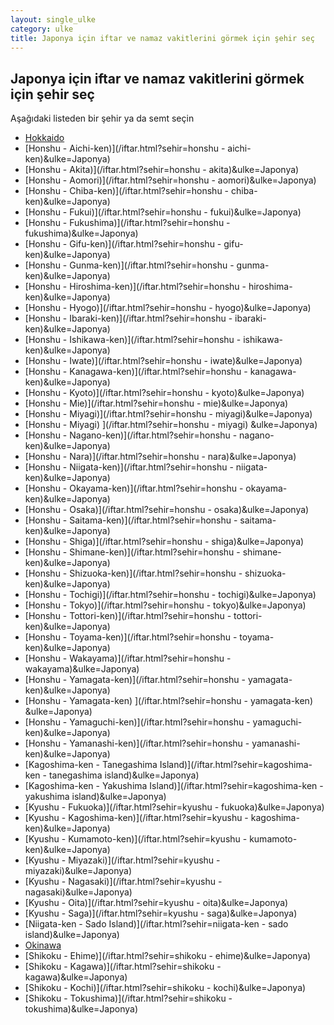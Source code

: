 ```yaml
---
layout: single_ulke
category: ulke
title: Japonya için iftar ve namaz vakitlerini görmek için şehir seç
---
```



## Japonya için iftar ve namaz vakitlerini görmek için şehir seç

Aşağıdaki listeden bir şehir ya da semt seçin


* [Hokkaido](/iftar.html?sehir=hokkaido&ulke=Japonya)
* [Honshu - Aichi-ken)](/iftar.html?sehir=honshu - aichi-ken)&ulke=Japonya)
* [Honshu - Akita)](/iftar.html?sehir=honshu - akita)&ulke=Japonya)
* [Honshu - Aomori)](/iftar.html?sehir=honshu - aomori)&ulke=Japonya)
* [Honshu - Chiba-ken)](/iftar.html?sehir=honshu - chiba-ken)&ulke=Japonya)
* [Honshu - Fukui)](/iftar.html?sehir=honshu - fukui)&ulke=Japonya)
* [Honshu - Fukushima)](/iftar.html?sehir=honshu - fukushima)&ulke=Japonya)
* [Honshu - Gifu-ken)](/iftar.html?sehir=honshu - gifu-ken)&ulke=Japonya)
* [Honshu - Gunma-ken)](/iftar.html?sehir=honshu - gunma-ken)&ulke=Japonya)
* [Honshu - Hiroshima-ken)](/iftar.html?sehir=honshu - hiroshima-ken)&ulke=Japonya)
* [Honshu - Hyogo)](/iftar.html?sehir=honshu - hyogo)&ulke=Japonya)
* [Honshu - Ibaraki-ken)](/iftar.html?sehir=honshu - ibaraki-ken)&ulke=Japonya)
* [Honshu - Ishikawa-ken)](/iftar.html?sehir=honshu - ishikawa-ken)&ulke=Japonya)
* [Honshu - Iwate)](/iftar.html?sehir=honshu - iwate)&ulke=Japonya)
* [Honshu - Kanagawa-ken)](/iftar.html?sehir=honshu - kanagawa-ken)&ulke=Japonya)
* [Honshu - Kyoto)](/iftar.html?sehir=honshu - kyoto)&ulke=Japonya)
* [Honshu - Mie)](/iftar.html?sehir=honshu - mie)&ulke=Japonya)
* [Honshu - Miyagi)](/iftar.html?sehir=honshu - miyagi)&ulke=Japonya)
* [Honshu - Miyagi) ](/iftar.html?sehir=honshu - miyagi) &ulke=Japonya)
* [Honshu - Nagano-ken)](/iftar.html?sehir=honshu - nagano-ken)&ulke=Japonya)
* [Honshu - Nara)](/iftar.html?sehir=honshu - nara)&ulke=Japonya)
* [Honshu - Niigata-ken)](/iftar.html?sehir=honshu - niigata-ken)&ulke=Japonya)
* [Honshu - Okayama-ken)](/iftar.html?sehir=honshu - okayama-ken)&ulke=Japonya)
* [Honshu - Osaka)](/iftar.html?sehir=honshu - osaka)&ulke=Japonya)
* [Honshu - Saitama-ken)](/iftar.html?sehir=honshu - saitama-ken)&ulke=Japonya)
* [Honshu - Shiga)](/iftar.html?sehir=honshu - shiga)&ulke=Japonya)
* [Honshu - Shimane-ken)](/iftar.html?sehir=honshu - shimane-ken)&ulke=Japonya)
* [Honshu - Shizuoka-ken)](/iftar.html?sehir=honshu - shizuoka-ken)&ulke=Japonya)
* [Honshu - Tochigi)](/iftar.html?sehir=honshu - tochigi)&ulke=Japonya)
* [Honshu - Tokyo)](/iftar.html?sehir=honshu - tokyo)&ulke=Japonya)
* [Honshu - Tottori-ken)](/iftar.html?sehir=honshu - tottori-ken)&ulke=Japonya)
* [Honshu - Toyama-ken)](/iftar.html?sehir=honshu - toyama-ken)&ulke=Japonya)
* [Honshu - Wakayama)](/iftar.html?sehir=honshu - wakayama)&ulke=Japonya)
* [Honshu - Yamagata-ken)](/iftar.html?sehir=honshu - yamagata-ken)&ulke=Japonya)
* [Honshu - Yamagata-ken) ](/iftar.html?sehir=honshu - yamagata-ken) &ulke=Japonya)
* [Honshu - Yamaguchi-ken)](/iftar.html?sehir=honshu - yamaguchi-ken)&ulke=Japonya)
* [Honshu - Yamanashi-ken)](/iftar.html?sehir=honshu - yamanashi-ken)&ulke=Japonya)
* [Kagoshima-ken - Tanegashima Island)](/iftar.html?sehir=kagoshima-ken - tanegashima island)&ulke=Japonya)
* [Kagoshima-ken - Yakushima Island)](/iftar.html?sehir=kagoshima-ken - yakushima island)&ulke=Japonya)
* [Kyushu - Fukuoka)](/iftar.html?sehir=kyushu - fukuoka)&ulke=Japonya)
* [Kyushu - Kagoshima-ken)](/iftar.html?sehir=kyushu - kagoshima-ken)&ulke=Japonya)
* [Kyushu - Kumamoto-ken)](/iftar.html?sehir=kyushu - kumamoto-ken)&ulke=Japonya)
* [Kyushu - Miyazaki)](/iftar.html?sehir=kyushu - miyazaki)&ulke=Japonya)
* [Kyushu - Nagasaki)](/iftar.html?sehir=kyushu - nagasaki)&ulke=Japonya)
* [Kyushu - Oita)](/iftar.html?sehir=kyushu - oita)&ulke=Japonya)
* [Kyushu - Saga)](/iftar.html?sehir=kyushu - saga)&ulke=Japonya)
* [Niigata-ken - Sado Island)](/iftar.html?sehir=niigata-ken - sado island)&ulke=Japonya)
* [Okinawa](/iftar.html?sehir=okinawa&ulke=Japonya)
* [Shikoku - Ehime)](/iftar.html?sehir=shikoku - ehime)&ulke=Japonya)
* [Shikoku - Kagawa)](/iftar.html?sehir=shikoku - kagawa)&ulke=Japonya)
* [Shikoku - Kochi)](/iftar.html?sehir=shikoku - kochi)&ulke=Japonya)
* [Shikoku - Tokushima)](/iftar.html?sehir=shikoku - tokushima)&ulke=Japonya)

